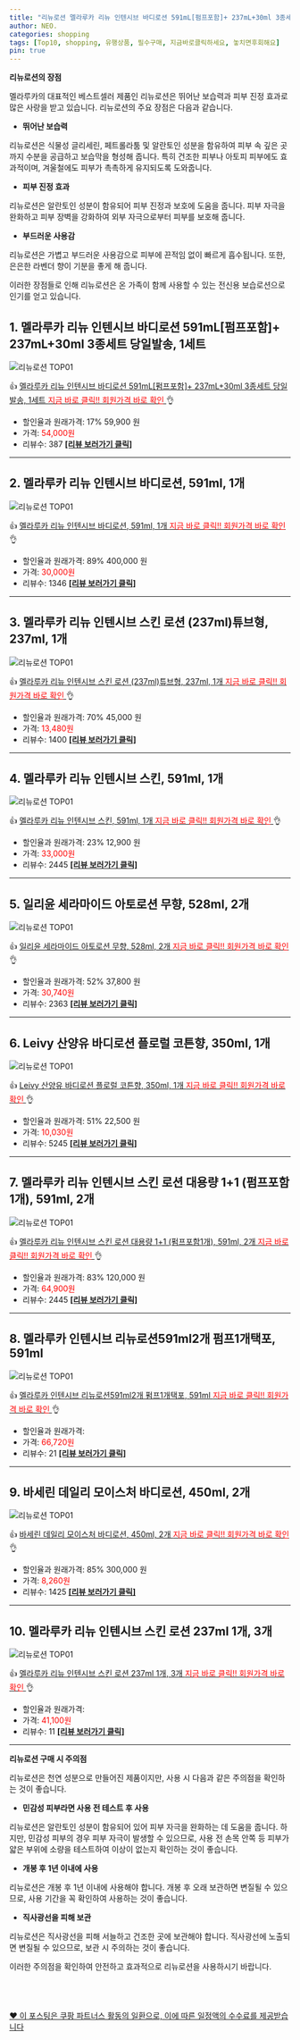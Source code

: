 ```yaml
---
title: "리뉴로션 멜라루카 리뉴 인텐시브 바디로션 591mL[펌프포함]+ 237mL+30ml 3종세트 당일발송, 1세트 필수 필요 추천 제품 비교 최저 가격 비교 장점 구매 후기 구매평"
author: NEO.
categories: shopping
tags: [Top10, shopping, 유행상품, 필수구매, 지금바로클릭하세요, 놓치면후회해요]
pin: true
---
```

**리뉴로션의 장점**

멜라루카의 대표적인 베스트셀러 제품인 리뉴로션은 뛰어난 보습력과 피부 진정 효과로 많은 사랑을 받고 있습니다. 리뉴로션의 주요 장점은 다음과 같습니다.

* **뛰어난 보습력**

리뉴로션은 식물성 글리세린, 페트롤라툼 및 알란토인 성분을 함유하여 피부 속 깊은 곳까지 수분을 공급하고 보습막을 형성해 줍니다. 특히 건조한 피부나 아토피 피부에도 효과적이며, 겨울철에도 피부가 촉촉하게 유지되도록 도와줍니다.

* **피부 진정 효과**

리뉴로션은 알란토인 성분이 함유되어 피부 진정과 보호에 도움을 줍니다. 피부 자극을 완화하고 피부 장벽을 강화하여 외부 자극으로부터 피부를 보호해 줍니다.

* **부드러운 사용감**

리뉴로션은 가볍고 부드러운 사용감으로 피부에 끈적임 없이 빠르게 흡수됩니다. 또한, 은은한 라벤더 향이 기분을 좋게 해 줍니다.

이러한 장점들로 인해 리뉴로션은 온 가족이 함께 사용할 수 있는 전신용 보습로션으로 인기를 얻고 있습니다.

   

## 1. 멜라루카 리뉴 인텐시브 바디로션 591mL[펌프포함]+ 237mL+30ml 3종세트 당일발송, 1세트

![리뉴로션 TOP01](https://thumbnail7.coupangcdn.com/thumbnails/remote/490x490ex/image/vendor_inventory/52c6/58b33ab0e6131dfde76b6ec3f8f8d71c46aeacea816a2a71f6f1e9246001.jpg)


👍 [멜라루카 리뉴 인텐시브 바디로션 591mL[펌프포함]+ 237mL+30ml 3종세트 당일발송, 1세트 <font color=red> 지금 바로 클릭!! 회원가격 바로 확인 </font> ](https://link.coupang.com/re/AFFSDP?lptag=AF3617701&subid=GithubCoopas&pageKey=5018958948&traceid=V0-153&itemId=6727592488&vendorItemId=74020557111) 👌 


- 할인율과 원래가격: 17%  59,900   원
- 가격: <span style='color:red'>54,000원</span>
- 리뷰수: 387  [**[리뷰 보러가기 클릭]**](https://link.coupang.com/re/AFFSDP?lptag=AF3617701&subid=GithubCoopas&pageKey=5018958948&traceid=V0-153&itemId=6727592488&vendorItemId=74020557111)

---


   

## 2. 멜라루카 리뉴 인텐시브 바디로션, 591ml, 1개

![리뉴로션 TOP01](https://thumbnail6.coupangcdn.com/thumbnails/remote/490x490ex/image/vendor_inventory/images/2017/10/21/11/6/7a96297d-e5ed-4840-a334-2c87dbeb9a13.jpg)


👍 [멜라루카 리뉴 인텐시브 바디로션, 591ml, 1개 <font color=red> 지금 바로 클릭!! 회원가격 바로 확인 </font> ](https://link.coupang.com/re/AFFSDP?lptag=AF3617701&subid=GithubCoopas&pageKey=324402782&traceid=V0-153&itemId=1038578947&vendorItemId=70094707579) 👌 


- 할인율과 원래가격: 89%  400,000   원
- 가격: <span style='color:red'>30,000원</span>
- 리뷰수: 1346  [**[리뷰 보러가기 클릭]**](https://link.coupang.com/re/AFFSDP?lptag=AF3617701&subid=GithubCoopas&pageKey=324402782&traceid=V0-153&itemId=1038578947&vendorItemId=70094707579)

---


   

## 3. 멜라루카 리뉴 인텐시브 스킨 로션 (237ml)튜브형, 237ml, 1개

![리뉴로션 TOP01](https://thumbnail8.coupangcdn.com/thumbnails/remote/490x490ex/image/vendor_inventory/8ee5/479068ed077878b3653559364cbd1c13b88ffc848e2f93aa547f44b2f939.png)


👍 [멜라루카 리뉴 인텐시브 스킨 로션 (237ml)튜브형, 237ml, 1개 <font color=red> 지금 바로 클릭!! 회원가격 바로 확인 </font> ](https://link.coupang.com/re/AFFSDP?lptag=AF3617701&subid=GithubCoopas&pageKey=5167283227&traceid=V0-153&itemId=7121102177&vendorItemId=75967210567) 👌 


- 할인율과 원래가격: 70%  45,000   원
- 가격: <span style='color:red'>13,480원</span>
- 리뷰수: 1400  [**[리뷰 보러가기 클릭]**](https://link.coupang.com/re/AFFSDP?lptag=AF3617701&subid=GithubCoopas&pageKey=5167283227&traceid=V0-153&itemId=7121102177&vendorItemId=75967210567)

---


   

## 4. 멜라루카 리뉴 인텐시브 스킨, 591ml, 1개

![리뉴로션 TOP01](https://thumbnail8.coupangcdn.com/thumbnails/remote/490x490ex/image/vendor_inventory/ce67/c955f1c009e27ed444086fdbd8d6bfafa8ea59364fb6f77c5a499fcb8e47.jpg)


👍 [멜라루카 리뉴 인텐시브 스킨, 591ml, 1개 <font color=red> 지금 바로 클릭!! 회원가격 바로 확인 </font> ](https://link.coupang.com/re/AFFSDP?lptag=AF3617701&subid=GithubCoopas&pageKey=5167283227&traceid=V0-153&itemId=8758401080&vendorItemId=84438138170) 👌 


- 할인율과 원래가격: 23%  12,900   원
- 가격: <span style='color:red'>33,000원</span>
- 리뷰수: 2445  [**[리뷰 보러가기 클릭]**](https://link.coupang.com/re/AFFSDP?lptag=AF3617701&subid=GithubCoopas&pageKey=5167283227&traceid=V0-153&itemId=8758401080&vendorItemId=84438138170)

---


   

## 5. 일리윤 세라마이드 아토로션 무향, 528ml, 2개

![리뉴로션 TOP01](https://thumbnail7.coupangcdn.com/thumbnails/remote/490x490ex/image/retail/images/8486910664458781-84dd5183-7234-465d-ab93-9d2c559b322c.crdownload)


👍 [일리윤 세라마이드 아토로션 무향, 528ml, 2개 <font color=red> 지금 바로 클릭!! 회원가격 바로 확인 </font> ](https://link.coupang.com/re/AFFSDP?lptag=AF3617701&subid=GithubCoopas&pageKey=6936824598&traceid=V0-153&itemId=16807084664&vendorItemId=84723562392) 👌 


- 할인율과 원래가격: 52%  37,800   원
- 가격: <span style='color:red'>30,740원</span>
- 리뷰수: 2363  [**[리뷰 보러가기 클릭]**](https://link.coupang.com/re/AFFSDP?lptag=AF3617701&subid=GithubCoopas&pageKey=6936824598&traceid=V0-153&itemId=16807084664&vendorItemId=84723562392)

---


   

## 6. Leivy 산양유 바디로션 플로럴 코튼향, 350ml, 1개

![리뉴로션 TOP01](https://thumbnail7.coupangcdn.com/thumbnails/remote/490x490ex/image/retail/images/1410789063338249-00ccf9e6-2ff4-41e3-b6d9-b60b031a5d63.jpg)


👍 [Leivy 산양유 바디로션 플로럴 코튼향, 350ml, 1개 <font color=red> 지금 바로 클릭!! 회원가격 바로 확인 </font> ](https://link.coupang.com/re/AFFSDP?lptag=AF3617701&subid=GithubCoopas&pageKey=4629892339&traceid=V0-153&itemId=5748205588&vendorItemId=73046842458) 👌 


- 할인율과 원래가격: 51%  22,500   원
- 가격: <span style='color:red'>10,030원</span>
- 리뷰수: 5245  [**[리뷰 보러가기 클릭]**](https://link.coupang.com/re/AFFSDP?lptag=AF3617701&subid=GithubCoopas&pageKey=4629892339&traceid=V0-153&itemId=5748205588&vendorItemId=73046842458)

---


   

## 7. 멜라루카 리뉴 인텐시브 스킨 로션 대용량 1+1 (펌프포함1개), 591ml, 2개

![리뉴로션 TOP01](https://thumbnail7.coupangcdn.com/thumbnails/remote/490x490ex/image/vendor_inventory/9fc5/4a2b6b319b8773991ed0a645c14e8fe0215b88e03381a21a2d022f6c4d49.jpg)


👍 [멜라루카 리뉴 인텐시브 스킨 로션 대용량 1+1 (펌프포함1개), 591ml, 2개 <font color=red> 지금 바로 클릭!! 회원가격 바로 확인 </font> ](https://link.coupang.com/re/AFFSDP?lptag=AF3617701&subid=GithubCoopas&pageKey=4921305940&traceid=V0-153&itemId=6447890678&vendorItemId=73742360856) 👌 


- 할인율과 원래가격: 83%  120,000   원
- 가격: <span style='color:red'>64,900원</span>
- 리뷰수: 2445  [**[리뷰 보러가기 클릭]**](https://link.coupang.com/re/AFFSDP?lptag=AF3617701&subid=GithubCoopas&pageKey=4921305940&traceid=V0-153&itemId=6447890678&vendorItemId=73742360856)

---


   

## 8. 멜라루카 인텐시브 리뉴로션591ml2개 펌프1개택포, 591ml

![리뉴로션 TOP01](https://thumbnail8.coupangcdn.com/thumbnails/remote/490x490ex/image/vendor_inventory/e7df/7e5c2f7bc38d16d77cd1618c50695daf91d9286d3226d0922265638332a1.jpg)


👍 [멜라루카 인텐시브 리뉴로션591ml2개 펌프1개택포, 591ml <font color=red> 지금 바로 클릭!! 회원가격 바로 확인 </font> ](https://link.coupang.com/re/AFFSDP?lptag=AF3617701&subid=GithubCoopas&pageKey=7659036561&traceid=V0-153&itemId=20400155917&vendorItemId=87821308159) 👌 


- 할인율과 원래가격: 
- 가격: <span style='color:red'>66,720원</span>
- 리뷰수: 21  [**[리뷰 보러가기 클릭]**](https://link.coupang.com/re/AFFSDP?lptag=AF3617701&subid=GithubCoopas&pageKey=7659036561&traceid=V0-153&itemId=20400155917&vendorItemId=87821308159)

---


   

## 9. 바세린 데일리 모이스처 바디로션, 450ml, 2개

![리뉴로션 TOP01](https://thumbnail8.coupangcdn.com/thumbnails/remote/490x490ex/image/retail/images/270574467305295-22bb529d-c157-48d5-b278-c802db5565e1.jpg)


👍 [바세린 데일리 모이스처 바디로션, 450ml, 2개 <font color=red> 지금 바로 클릭!! 회원가격 바로 확인 </font> ](https://link.coupang.com/re/AFFSDP?lptag=AF3617701&subid=GithubCoopas&pageKey=6279461585&traceid=V0-153&itemId=177760117&vendorItemId=84656634157) 👌 


- 할인율과 원래가격: 85%  300,000   원
- 가격: <span style='color:red'>8,260원</span>
- 리뷰수: 1425  [**[리뷰 보러가기 클릭]**](https://link.coupang.com/re/AFFSDP?lptag=AF3617701&subid=GithubCoopas&pageKey=6279461585&traceid=V0-153&itemId=177760117&vendorItemId=84656634157)

---


   

## 10. 멜라루카 리뉴 인텐시브 스킨 로션 237ml 1개, 3개

![리뉴로션 TOP01](https://thumbnail9.coupangcdn.com/thumbnails/remote/490x490ex/image/vendor_inventory/853a/1b61d669612417b9ce4d67df08b95e72209202f568901238f901c0aab2ee.jpg)


👍 [멜라루카 리뉴 인텐시브 스킨 로션 237ml 1개, 3개 <font color=red> 지금 바로 클릭!! 회원가격 바로 확인 </font> ](https://link.coupang.com/re/AFFSDP?lptag=AF3617701&subid=GithubCoopas&pageKey=214066653&traceid=V0-153&itemId=16335841984&vendorItemId=87667504708) 👌 


- 할인율과 원래가격: 
- 가격: <span style='color:red'>41,100원</span>
- 리뷰수: 11  [**[리뷰 보러가기 클릭]**](https://link.coupang.com/re/AFFSDP?lptag=AF3617701&subid=GithubCoopas&pageKey=214066653&traceid=V0-153&itemId=16335841984&vendorItemId=87667504708)

---
**리뉴로션 구매 시 주의점**

리뉴로션은 천연 성분으로 만들어진 제품이지만, 사용 시 다음과 같은 주의점을 확인하는 것이 좋습니다.

* **민감성 피부라면 사용 전 테스트 후 사용**

리뉴로션은 알란토인 성분이 함유되어 있어 피부 자극을 완화하는 데 도움을 줍니다. 하지만, 민감성 피부의 경우 피부 자극이 발생할 수 있으므로, 사용 전 손목 안쪽 등 피부가 얇은 부위에 소량을 테스트하여 이상이 없는지 확인하는 것이 좋습니다.

* **개봉 후 1년 이내에 사용**

리뉴로션은 개봉 후 1년 이내에 사용해야 합니다. 개봉 후 오래 보관하면 변질될 수 있으므로, 사용 기간을 꼭 확인하여 사용하는 것이 좋습니다.

* **직사광선을 피해 보관**

리뉴로션은 직사광선을 피해 서늘하고 건조한 곳에 보관해야 합니다. 직사광선에 노출되면 변질될 수 있으므로, 보관 시 주의하는 것이 좋습니다.

이러한 주의점을 확인하여 안전하고 효과적으로 리뉴로션을 사용하시기 바랍니다.<br><br><br><br><br> [ ❤  이 포스팅은 쿠팡 파트너스 활동의 일환으로, 이에 따른 일정액의 수수료를 제공받습니다](https://link.coupang.com/a/bcEFyh)